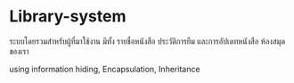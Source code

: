 # Library-system
ระบบโดยรวมสำหรับผู้ที่มาใช้งาน มีทั้ง รายชื่อหนังสือ ประวัติการยืม และการอัปเดทหนังสือ ห้องสมุดของเรา 

using information hiding, Encapsulation, Inheritance

